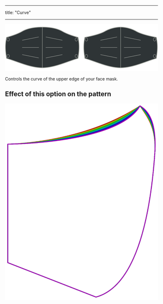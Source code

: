 - - -
title: "Curve"
- - -

![Curve option](./curve.svg)

Controls the curve of the upper edge of your face mask.

## Effect of this option on the pattern

![This image shows the effect of this option by superimposing several variants that have a different value for this option](florence_curve_sample.svg "Effect of this option on the pattern")
